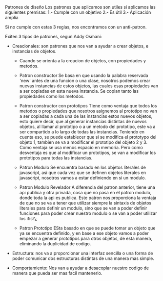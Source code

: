 Patrones de diseño
Los patrones que aplicamos son utiles si aplicamos las siguientes premisas:
1.- Cumple con un objetivo
2.- Es útil
3.- Aplicación amplia

Si no cumple con estas 3 reglas, nos encontramos con un anti-patron.

Exiten 3 tipos de patrones, segun Addy Osmani:
- Creacionales: son patrones que nos van a ayudar a crear objetos, e instancias de objetos.
  * Cuando se orienta a la creacion de objetos, con propiedades y metodos.  

  * Patron constructor
    Se basa en que usando la palabra reservada 'new' antes de una funcion o una clase, nosotros podemos crear nuevas instancias de estos objetos, las cuales esas propiedades van a ser copiadas en esta nueva instancia. Se copian tanto las propiedades como los metodos.

  * Patron constructor con prototipos
    Tiene como ventaja que todos los metodos o propiedades que nosotros asignemos al prototipo no van a ser copiadas a cada una de las instancias estos nuevos objetos, esto quiere decir, que al generar instancias distintas de nuevos objetos, al llamar al prototipo o a un metodo del prototipo, este va a ser compartido a lo largo de todas las instancias. Teniendo en cuenta eso, se puede establecer que si se modifica el prototypo del objeto 1, tambien se va a modificar el prototipo del objeto 2 y 3.
    Como ventaja se usa menos espacio en memoria. Pero como desventaja es que al modificar un prototipos, se van a modificar los prototipos para todas las instancias.

  * Patron Modulo
    Se encuentra basado en los objetos literales de javascript, asi que cada vez que se definen objetos literales en javascript, nosotros vamos a estar definiendo en si un modulo.

  * Patron Modulo Revelador
    A diferencia del patron anterior, tiene una api publica y otra privada, cosa que no pasa en el patron modulo, donde toda la api es publica. Este patron nos proporciona la ventaja de que no se va a tener que utilizar siempre la sintaxis de objetos literales para definir un modulo, sino que se van a poder definir funciones para poder crear nuestro modulo o se van a poder utilizar los ifis?¿

  * Patron Prototipo
    ESta basado en que se puede tomar un objeto que ya se encuentra definido, y en base a ese objeto vamos a poder empezar a generar prototipos para otros objetos, de esta manera, eliminando la duplicidad de codigo.

- Estructura: nos va a proporcionar una interfaz sencilla o una forma de poder comunicar dos estructuras distintas de una manera mas simple.
- Comportamiento: Nos van a ayudar a desacoplar nuestro codigo de manera que pueda ser mas facil mantenerlo.